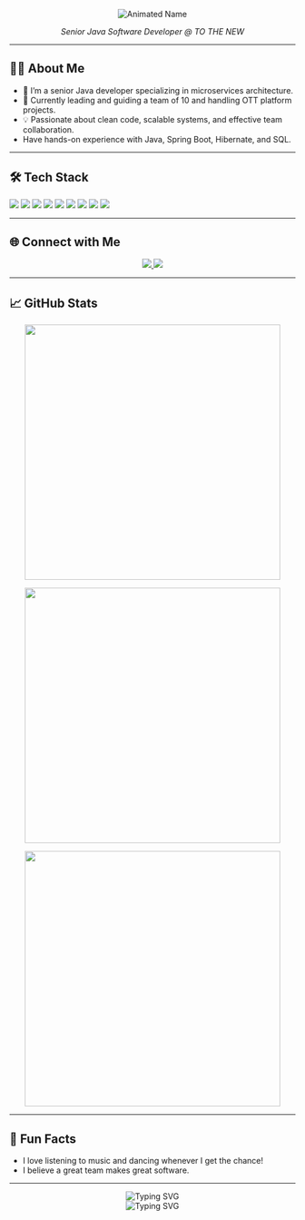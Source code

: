 <p align="center">
  <img src="https://readme-typing-svg.demolab.com?font=Fira+Code&size=32&pause=1000&color=F7AE03&center=true&vCenter=true&width=1300&lines=Hi%2C+I'm+Neha+Budhiraja+%F0%9F%91%8B" alt="Animated Name" />
</p>

<p align="center">
  <em>Senior Java Software Developer @ TO THE NEW</em>
</p>

---

## 👩‍💻 About Me

- 🚀 I’m a senior Java developer specializing in microservices architecture.
- 🎯 Currently leading and guiding a team of 10 and handling OTT platform projects.
- 💡 Passionate about clean code, scalable systems, and effective team collaboration.
- Have hands-on experience with Java, Spring Boot, Hibernate, and SQL.

---

## 🛠️ Tech Stack

<div align="left">
  <img src="https://img.shields.io/badge/Java-ED8B00?style=for-the-badge&logo=java&logoColor=white"/>
  <img src="https://img.shields.io/badge/Spring-6DB33F?style=for-the-badge&logo=spring&logoColor=white"/>
  <img src="https://img.shields.io/badge/Spring%20Boot-6DB33F?style=for-the-badge&logo=springboot&logoColor=white"/>
  <img src="https://img.shields.io/badge/Hibernate-59666C?style=for-the-badge&logo=hibernate&logoColor=white"/>
  <img src="https://img.shields.io/badge/Microservices-FF6F00?style=for-the-badge"/>
  <img src="https://img.shields.io/badge/SQL-4479A1?style=for-the-badge&logo=mysql&logoColor=white"/>
  <img src="https://img.shields.io/badge/MySQL-00758F?style=for-the-badge&logo=mysql&logoColor=white"/>
  <img src="https://img.shields.io/badge/NoSQL-4DB33D?style=for-the-badge"/>
  <img src="https://img.shields.io/badge/Design%20Patterns-7952B3?style=for-the-badge"/>
</div>

---

## 🌐 Connect with Me

<p align="center">
  <a href="https://www.linkedin.com/in/neha-budhiraja/">
    <img src="https://img.shields.io/badge/LinkedIn-blue?logo=linkedin&logoColor=white" />
  </a>
  <a href="https://leetcode.com/u/neha_budhiraja/">
    <img src="https://img.shields.io/badge/LeetCode-orange?logo=leetcode&logoColor=white" />
  </a>
</p>

---

## 📈 GitHub Stats

<p align="center">
  <img src="https://github-readme-stats.vercel.app/api?username=nehab19&show_icons=true&theme=github_dark&hide_title=true&hide_border=true" width="450" />
</p>

<p align="center">
  <img src="https://github-readme-streak-stats.herokuapp.com/?user=nehab19&theme=github-dark&hide_border=true" width="450" />
</p>

<p align="center">
  <img src="https://github-readme-stats.vercel.app/api/top-langs/?username=nehab19&layout=compact&theme=github_dark&hide_border=true" width="450" />
</p>

---

## 🎵 Fun Facts

- I love listening to music and dancing whenever I get the chance!  
- I believe a great team makes great software.

---


<p align="center">
  <img src="https://readme-typing-svg.demolab.com?font=Fira+Code&size=25&pause=1000&color=F7AE03&center=true&vCenter=true&width=1000&lines=Keep+coding+and+dancing!" alt="Typing SVG" />
  <br>
  <img src="https://readme-typing-svg.demolab.com?font=Fira+Code&size=25&pause=1000&color=F7AE03&center=true&vCenter=true&width=1000&lines=Welcome+to+my+GitHub+profile!" alt="Typing SVG" />
</p>

